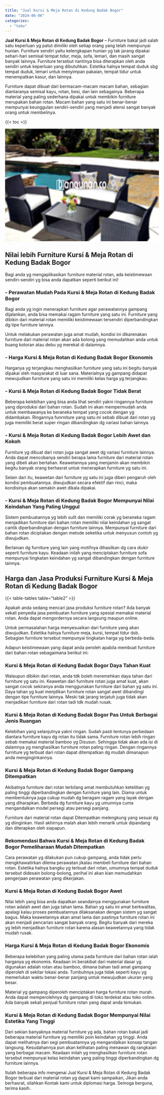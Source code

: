 ```yaml
---
title: "Jual Kursi & Meja Rotan di Kedung Badak Bogor"
date: "2024-06-06"
categories: 
  - "toko"
---
```


**Jual Kursi & Meja Rotan di Kedung Badak Bogor** – Furniture bakal jadi salah satu keperluan yg patut dimiliki oleh setiap orang yang telah mempunyai hunian. Furniture sendiri yaitu kelengkapan hunian yg tak jarang dipakai sehari-hari semisal tempat tidur, meja, sofa, lemari, dan masih sangat banyak lainnya. Furniture tersebut nantinya bisa diterapkan oleh anda sendiri untuk keperluan yang dibutuhkan. Estetika halnya tempat duduk sbg tempat duduk, lemari untuk menyimpan pakaian, tempat tidur untuk menempatkan kasur, dan lainnya.

Furniture dapat dibuat dari bermacam-macam macam bahan, sebagian diantaranya semisal kayu, rotan, besi, dan lain sebagainya. Beberapa material yang paling sederhana dipakai untuk membikin furniture merupakan bahan rotan. Macam bahan yang satu ini benar-benar mempunyai keunggulan sendiri-sendiri yang menjadi atensi sangat banyak orang untuk membelinya.

{{< toc >}}

![Jual Kursi & Meja Rotan di Kedung Badak Bogor](/images/kursi-meja-rotan-murah40.png)

## Nilai lebih Furniture Kursi & Meja Rotan di Kedung Badak Bogor

Bagi anda yg mengaplikasikan furniture material rotan, ada keistimewaan sendiri-sendiri yg bisa anda dapatkan seperti berikut ini!

### \- Perawatan Mudah Pada Kursi & Meja Rotan di Kedung Badak Bogor

Bagi anda yg ingin menerapkan furniture agar perawatannya gampang dijalankan, anda bisa memakai ragam furniture yang satu ini. Furniture yang dibikin dari material rotan memiliki keistimewaan tersendiri diperbandingkan dg tipe furniture lainnya.

Untuk melakukan perawatan juga amat mudah, kondisi ini dikarenakan furniture dari material rotan akan ada bolong yang memudahkan anda untuk buang kotoran atau debu yg merekat di dalamnya.

### \- Harga Kursi & Meja Rotan di Kedung Badak Bogor Ekonomis

Harganya yg terjangkau menghasilkan furniture yang satu ini begitu banyak dipakai oleh masyarakat di luar sana. Materialnya yg gampang didapat mewujudkan furniture yang satu ini memiliki kelas harga yg terjangkau.

### \- Kursi & Meja Rotan di Kedung Badak Bogor Tidak Berat

Beberapa kelebihan yang bisa anda lihat sendiri yakni ringannya furniture yang diproduksi dari bahan rotan. Sudah ini akan mempermudah anda untuk membawanya ke beraneka tempat yang cocok dengan yg didambakan. Ringannya funrniture yang satu ini sebab dibuat dari rotan yg juga memiliki berat super ringan dibandingkan dg variasi bahan lainnya.

### \- Kursi & Meja Rotan di Kedung Badak Bogor Lebih Awet dan Kokoh

Furniture yg dibuat dari rotan juga sangat awet dg variasi furniture lainnya. Anda dapat mencobanya sendiri berapa lama furniture dari material rotan yang dibeli akan bertahan. Keawetannya yang menjamin akan membikin begitu banyak orang berhasrat untuk menerapkan furniture yg satu ini.

Selain dari itu, keawetan dari furniture yg satu ini juga diberi pengaruh oleh kondisi pembuatannya. diwujudkan secara efektif dan rinci, maka kondisinya akan semakin awet dikala dipakai.

### \- Kursi & Meja Rotan di Kedung Badak Bogor Mempunyai Nilai Keindahan Yang Paling Unggul

Sistem pembuatannya yg lebih sulit dan memiliki corak yg beraneka ragam menjadikan furniture dari bahan rotan memiliki nilai keindahan yg sangat cantik diperbandingkan dengan furniture lainnya. Mempunyai furniture dari bahan rotan diciptakan dengan metode seketika untuk menyusun contoh yg diwujudkan.

Berlainan dg furniture yang lain yang motifnya dihasilkan dg cara diukir seperti furniture kayu. Keadaan inilah yang menciptakan furniture sofa mempunyai tingkatan keindahan yg sangat dibandingkan dengan furniture lainnya.

## Harga dan Jasa Produksi Furniture Kursi & Meja Rotan di Kedung Badak Bogor

{{< table-tables table="table2" >}}

Apakah anda sedang mencari jasa produksi furniture rotan? Ada banyak sekali penyedia jasa pembuatan furniture yang spesial memakai material rotan. Anda dapat mengordernya secara langsung maupun online.

Untuk permasalahan harga menyesuaikan dari furniture yang akan diwujudkan. Estetika halnya furniture meja, kursi, tempat tidur dsb. Sebagian furniture tersebut mempunyai tingkatan harga yg berbeda-beda.

Adapun keistimewaan yang dapat anda peroleh apabila membuat furniture dari bahan rotan sebagaimana berikut ini:

### Kursi & Meja Rotan di Kedung Badak Bogor Daya Tahan Kuat

Walaupun dibikin dari rotan, anda tdk boleh meremehkan daya tahan dari furniture yg satu ini. Keawetan dari furniture rotan juga amat kuat, akan sangat cocok sekiranya anda menggunakan furniture dari bahan yg satu ini. Daya tahan yg kuat menjdikan furniture rotan sangat awet dibandingi dengan tipe furniture lainnya. Meski tak jarang terjatuh juga tidak akan menjadikan furniture dari rotan tadi tdk mudah rusak.

### Kursi & Meja Rotan di Kedung Badak Bogor Pas Untuk Berbagai Jenis Ruangan

Kelebihan yang selanjutnya yakni ringan. Sudah pasti tentunya perbedaan diantara furniture kayu dg rotan itu tidak sama. Furniture rotan lebih ringan sebab memakai material bamboo yg Disusun. Sehingga tidak akan ada isi di dalamnya yg menghasilkan furniture rotan paling ringan. Dengan ringannya furniture yg terbuat dari rotan dapat ditempatkan dg mudah dimanapun anda menginginkannya.

### Kursi & Meja Rotan di Kedung Badak Bogor Gampang Ditempatkan

Akibatnya furniture dari rotan terbilang amat membutuhkan ketelitian yg paling tinggi diperbandingkan dengan furniture yang lain. Diama untuk membentuknya juga cukup mudah dg beragam ragam yang layak dengan yang diharapkan. Berbeda dg furniture kayu yg umumnya cuma mengandalkan model persegi atau persegi panjang.

Furniture dari material rotan dapat Ditempatkan melengkung yang sesuai dg yg diinginkan. Hasil akhirnya malah akan lebih menarik untuk dipandang dan diterapkan oleh siapapun.

### Rekomendasi Bahwa Kursi & Meja Rotan di Kedung Badak Bogor Pemeliharaan Mudah Ditempatkan

Cara perawatan yg dilakukan pun cukup gampang, anda tidak perlu mengkhawatirkan dilema perawatan jikalau membeli furniture dari bahan rotan. Estetika halnya bangku yg terbuat dari rotan, umumnya tempat duduk tersebut didesain bolong-bolong, perihal ini akan kian memudahkan pengerjaan perawatan yang dikerjakan.

### Kursi & Meja Rotan di Kedung Badak Bogor Awet

Nilai lebih yang bisa anda dapatkan seandainya menggunakan furniture rotan adalah awet dan juga tahan lama. Bahan yg satu ini amat berkwalitas, apalagi kalau proses pembuatannya dilaksanakan dengan sistem yg sangat bagus. Maka keawetannya akan amat lama dan pastinya furniture rotan ini akan menjadi pencarian sangat banyak orang. Begitu banyak dari mereka yg lebih menjadikan furniture rotan karena alasan keawetannya yang tidak mudah rusak.

### Harga Kursi & Meja Rotan di Kedung Badak Bogor Ekonomis

Beberapa kelebihan yang paling utama pada furniture dari bahan rotan ialah harganya yg ekonomis. Keadaan ini berakibat dari material dasar yg digunakan adalah rotan atau bamboo, dimana bahan tadi amat gampang diperoleh di sekitar lokasi anda. Tumbuhnya juga tidak seperti kayu yg memerlukan waktu benar-benar panjang untuk mewujudkan ukuran yang besar.

Material yg gampang diperoleh menciptakan harga furniture rotan murah. Anda dapat memperolehnya dg gampang di toko terdekat atau toko online. Ada banyak sekali penjual furniture rotan yang dapat anda temukan.

### Kursi & Meja Rotan di Kedung Badak Bogor Mempunyai Nilai Estetika Yang Tinggi

Dari sekian banyaknya material furniture yg ada, bahan rotan bakal jadi beberapa material furniture yg memiliki poin keindahan yg tinggi. Anda dapat melihatnya dari segi pembuatannya yg mengandalkan konsep tangan langsung. Kesudahannya pun akan kelihatan paling menawan dg rangkaian yang berbagai macam. Keadaan inilah yg menghasilkan furniture rotan tersebut mempunyai kelas keindahan yang paling tinggi diperbandingkan dg furniture lainnya.

Itulah beberapa info mengenai Jual Kursi & Meja Rotan di Kedung Badak Bogor terbuat dari material rotan yg dapat kami sampaikan, Jikan anda berhasrat, silahkan Kontak kami untuk diplomasi harga. Semoga berguna, terima kasih.
